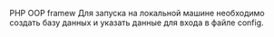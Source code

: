 PHP OOP framew
Для запуска на локальной машине необходимо создать базу данных и указать данные для входа в файле config.






